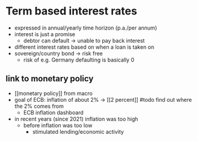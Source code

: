 # Term based interest rates
- expressed in annual/yearly time horizon (p.a./per annum)
- interest is just a promise 
	- debtor can default -> unable to pay back interest
- different interest rates based on when a loan is taken on
- sovereign/country bond -> risk free
	- risk of e.g. Germany defaulting is basically 0

## link to monetary policy
- [[monetary policy]] from macro
- goal of ECB: inflation of about 2% -> [[2 percent]] #todo find out where the 2% comes from
	- ECB inflation dashboard
- in recent years (since 2021) inflation was too high
	- before inflation was too low
		- stimulated lending/economic activity